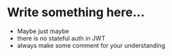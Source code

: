 # Write something here...

- Maybe just maybe
- there is no stateful auth in JWT
- always make some comment for your understanding
